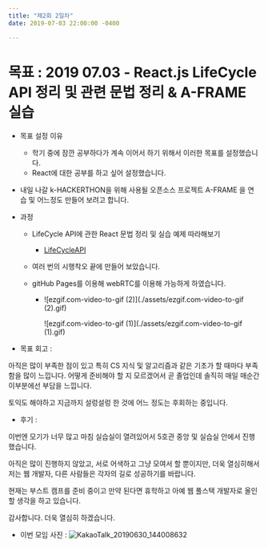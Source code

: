 ```yaml
---
title: "제2회 2일차"
date: 2019-07-03 22:00:00 -0400

---
```


# 목표 : 2019 07.03 - React.js LifeCycle API 정리 및 관련 문법 정리 & A-FRAME 실습

- 목표 설정 이유 
  - 학기 중에 잠깐 공부하다가 계속 이어서 하기 위해서 이러한 목표를 설정했습니다.
  - React에 대한 공부를 하고 싶어 설정했습니다. 
- 내일 나갈 k-HACKERTHON을 위해 사용될 오픈소스 프로젝트 A-FRAME 을 연습 및 어느정도 만들어 보려고 합니다.
  
- 과정 
  - LifeCycle API에 관한 React 문법 정리 및 실습 예제 따라해보기 
  
    - [LifeCycleAPI](https://github.com/IMHOJEONG/2019-01-React-16/blob/master/velopert님의누구든지하는리액트/writes/LifeCycle_API.md)
  
  - 여러 번의 시행착오 끝에 만들어 보았습니다.
  
  - gitHub Pages를 이용해 webRTC를 이용해 가능하게 하였습니다.
  
    - ![ezgif.com-video-to-gif (2)](./assets/ezgif.com-video-to-gif (2).gif)
  
      ![ezgif.com-video-to-gif (1)](./assets/ezgif.com-video-to-gif (1).gif)
  
- 목표 회고 : 

아직은 많이 부족한 점이 있고 특히 CS 지식 및 알고리즘과 같은 기초가 할 때마다 부족함을 많이 느낍니다. 어떻게 준비해야 할 지 모르겠어서 곧 졸업인데 솔직히 매일 매순간 이부분에선 부담을 느낍니다.

토익도 해야하고 지금까지 설렁설렁 한 것에 어느 정도는 후회하는 중입니다. 

- 후기 : 

이번엔 모기가 너무 많고 마침 실습실이 열려있어서 5호관 중앙 및 실습실 안에서 진행했습니다. 

아직은 많이 진행하지 않았고, 서로 어색하고 그냥 모여서 할 뿐이지만, 더욱 열심히해서 저는 웹 개발자, 다른 사람들은 각자의 길로 성공하기를 바랍니다. 

현재는 부스트 캠프를 준비 중이고 만약 된다면 휴학하고 아예 웹 풀스택 개발자로 올인할 생각을 하고 있습니다.

감사합니다. 더욱 열심히 하겠습니다. 



- 이번 모임 사진 :
  ![KakaoTalk_20190630_144008632](https://user-images.githubusercontent.com/11308147/60604852-6d6d3c80-9df3-11e9-9e4d-660f4ce8ee76.jpg)

[jekyll-docs]: https://jekyllrb.com/docs/home
[jekyll-gh]: https://github.com/jekyll/jekyll
[jekyll-talk]: https://talk.jekyllrb.com/

